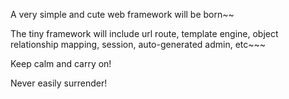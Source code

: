 A very simple and cute web framework will be born~~

The tiny framework will include url route, template engine, object relationship mapping, session, auto-generated admin,
etc~~~

Keep calm and carry on!

Never easily surrender!